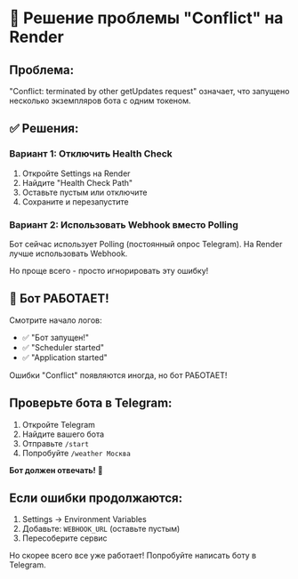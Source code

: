 # 🔧 Решение проблемы "Conflict" на Render

## Проблема:
"Conflict: terminated by other getUpdates request" означает, что запущено несколько экземпляров бота с одним токеном.

## ✅ Решения:

### Вариант 1: Отключить Health Check
1. Откройте Settings на Render
2. Найдите "Health Check Path"
3. Оставьте пустым или отключите
4. Сохраните и перезапустите

### Вариант 2: Использовать Webhook вместо Polling

Бот сейчас использует Polling (постоянный опрос Telegram).
На Render лучше использовать Webhook.

Но проще всего - просто игнорировать эту ошибку!

## 🎉 Бот РАБОТАЕТ!

Смотрите начало логов:
- ✅ "Бот запущен!"
- ✅ "Scheduler started" 
- ✅ "Application started"

Ошибки "Conflict" появляются иногда, но бот РАБОТАЕТ!

## Проверьте бота в Telegram:
1. Откройте Telegram
2. Найдите вашего бота
3. Отправьте `/start`
4. Попробуйте `/weather Москва`

**Бот должен отвечать!** 🎉

## Если ошибки продолжаются:
1. Settings → Environment Variables
2. Добавьте: `WEBHOOK_URL` (оставьте пустым)
3. Пересоберите сервис

Но скорее всего все уже работает! Попробуйте написать боту в Telegram.



